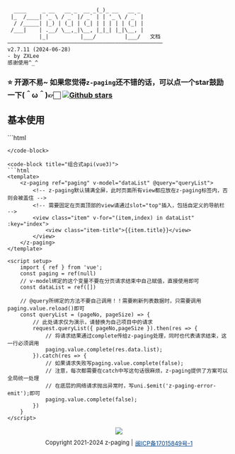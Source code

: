 ```html                                  
  ____     _ __   __ _  __ _(_)_ __   __ _ 
 |_  /____| '_ \ / _` |/ _` | | '_ \ / _` |
  / /_____| |_) | (_| | (_| | | | | | (_| |
 /___|    | .__/ \__,_|\__, |_|_| |_|\__, |
          |_|          |___/         |___/   文档
—————————————————————————————————————————————————
v2.7.11 (2024-06-28)
- by ZXLee 
感谢使用^_^
```
###  ⭐️ 开源不易~ 如果您觉得`z-paging`还不错的话，可以点一个star鼓励一下(＾ω＾)👉🏻  [![Github stars](https://img.shields.io/github/stars/smilezxlee/uni-z-paging?logo=GitHub&style=flat)](https://github.com/SmileZXLee/uni-z-paging)
## 基本使用  

<code-group>
<code-block title="选项式api(vue2/3)" active>
```html
<template>
    <z-paging ref="paging" v-model="dataList" @query="queryList">
		<!-- z-paging默认铺满全屏，此时页面所有view都应放在z-paging标签内，否则会被盖住 -->
		<!-- 需要固定在页面顶部的view请通过slot="top"插入，包括自定义的导航栏 -->
        <view class="item" v-for="(item,index) in dataList" :key="index">
            <view class="item-title">{{item.title}}</view>
        </view>
    </z-paging>
</template>

<script>
    export default {
        data() {
            return {
				// v-model绑定的这个变量不要在分页请求结束中自己赋值，直接使用即可
                dataList: []
            };
        },
        methods: {
			// @query所绑定的方法不要自己调用！！需要刷新列表数据时，只需要调用this.$refs.paging.reload()即可
            queryList(pageNo, pageSize) {
				// 此处请求仅为演示，请替换为自己项目中的请求
                this.$request.queryList({ pageNo,pageSize }).then(res => {
					// 将请求结果通过complete传给z-paging处理，同时也代表请求结束，这一行必须调用
                	this.$refs.paging.complete(res.data.list);
                }).catch(res => {
                	// 如果请求失败写this.$refs.paging.complete(false)，会自动展示错误页面
                	// 注意，每次都需要在catch中写这句话很麻烦，z-paging提供了方案可以全局统一处理
                	// 在底层的网络请求抛出异常时，写uni.$emit('z-paging-error-emit');即可
                	this.$refs.paging.complete(false);
                })
            }
        },
    };
</script>
```
</code-block>

<code-block title="组合式api(vue3)">
```html  
<template>
    <z-paging ref="paging" v-model="dataList" @query="queryList">
    	<!-- z-paging默认铺满全屏，此时页面所有view都应放在z-paging标签内，否则会被盖住 -->
    	<!-- 需要固定在页面顶部的view请通过slot="top"插入，包括自定义的导航栏 -->
        <view class="item" v-for="(item,index) in dataList" :key="index">
            <view class="item-title">{{item.title}}</view>
        </view>
    </z-paging>
</template>

<script setup>
    import { ref } from 'vue';
    const paging = ref(null)
	// v-model绑定的这个变量不要在分页请求结束中自己赋值，直接使用即可
    const dataList = ref([])
    
	// @query所绑定的方法不要自己调用！！需要刷新列表数据时，只需要调用paging.value.reload()即可
    const queryList = (pageNo, pageSize) => {
		// 此处请求仅为演示，请替换为自己项目中的请求
        request.queryList({ pageNo,pageSize }).then(res => {
			// 将请求结果通过complete传给z-paging处理，同时也代表请求结束，这一行必须调用
            paging.value.complete(res.data.list);
        }).catch(res => {
			// 如果请求失败写paging.value.complete(false);
			// 注意，每次都需要在catch中写这句话很麻烦，z-paging提供了方案可以全局统一处理
			// 在底层的网络请求抛出异常时，写uni.$emit('z-paging-error-emit');即可
			paging.value.complete(false);
		})
    }
</script>
```
</code-block>
</code-group>



<!-- <center style="margin-bottom:10px;"><img src="https://visitor-badge.glitch.me/badge?page_id=smilezxlee.z-paging" /></center> -->
<center style="margin-bottom:10px;"><img src="https://api.z-notify.zxlee.cn/v1/public/statistics/8293556910106066944/badge?title=访问人次&style=flat&from=doc" /></center>
<div style="margin-bottom:-80px; display:flex;justify-content: center;font-size:13px;">Copyright 2021-2024 z-paging | <a style="color: #014084;margin-left:5px;" href="https://beian.miit.gov.cn/" target="_blank">闽ICP备17015849号-1</a></div>
